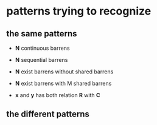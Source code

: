 # patterns trying to recognize

## the same patterns

* **N** continuous barrens

* **N** sequential barrens

* **N** exist barrens without shared barrens

* **N** exist barrens with M shared barrens

* **x** and **y** has both relation **R** with **C**

## the different patterns
